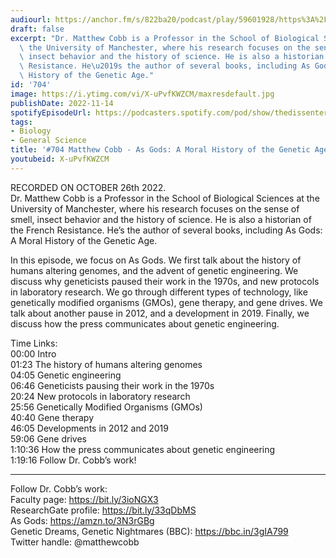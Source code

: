 ```yaml
---
audiourl: https://anchor.fm/s/822ba20/podcast/play/59601928/https%3A%2F%2Fd3ctxlq1ktw2nl.cloudfront.net%2Fstaging%2F2022-9-26%2F2a64fcf6-2303-412b-3a50-70a5fe03a82f.m4a
draft: false
excerpt: "Dr. Matthew Cobb is a Professor in the School of Biological Sciences at\
  \ the University of Manchester, where his research focuses on the sense of smell,\
  \ insect behavior and the history of science. He is also a historian of the French\
  \ Resistance. He\u2019s the author of several books, including As Gods: A Moral\
  \ History of the Genetic Age."
id: '704'
image: https://i.ytimg.com/vi/X-uPvfKWZCM/maxresdefault.jpg
publishDate: 2022-11-14
spotifyEpisodeUrl: https://podcasters.spotify.com/pod/show/thedissenter/episodes/704-Matthew-Cobb---As-Gods-A-Moral-History-of-the-Genetic-Age-e1ppdi8
tags:
- Biology
- General Science
title: '#704 Matthew Cobb - As Gods: A Moral History of the Genetic Age'
youtubeid: X-uPvfKWZCM
---
```

<div class="timelinks">

RECORDED ON OCTOBER 26th 2022.  
Dr. Matthew Cobb is a Professor in the School of Biological Sciences at the University of Manchester, where his research focuses on the sense of smell, insect behavior and the history of science. He is also a historian of the French Resistance. He’s the author of several books, including As Gods: A Moral History of the Genetic Age.

In this episode, we focus on As Gods. We first talk about the history of humans altering genomes, and the advent of genetic engineering. We discuss why geneticists paused their work in the 1970s, and new protocols in laboratory research. We go through different types of technology, like genetically modified organisms (GMOs), gene therapy, and gene drives. We talk about another pause in 2012, and a development in 2019. Finally, we discuss how the press communicates about genetic engineering.

Time Links:  
<time>00:00</time> Intro  
<time>01:23</time> The history of humans altering genomes  
<time>04:05</time> Genetic engineering  
<time>06:46</time> Geneticists pausing their work in the 1970s  
<time>20:24</time> New protocols in laboratory research  
<time>25:56</time> Genetically Modified Organisms (GMOs)  
<time>40:40</time> Gene therapy  
<time>46:05</time> Developments in 2012 and 2019  
<time>59:06</time> Gene drives  
<time>1:10:36</time> How the press communicates about genetic engineering  
<time>1:19:16</time> Follow Dr. Cobb’s work!

---

Follow Dr. Cobb’s work:  
Faculty page: https://bit.ly/3ioNGX3  
ResearchGate profile: https://bit.ly/33qDbMS  
As Gods: https://amzn.to/3N3rGBg  
Genetic Dreams, Genetic Nightmares (BBC): https://bbc.in/3gIA799  
Twitter handle: @matthewcobb
</div>

